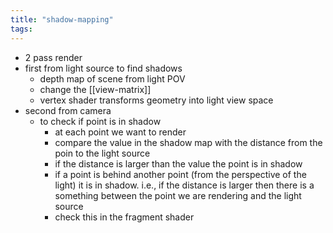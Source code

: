 ```yaml
---
title: "shadow-mapping"
tags: 
---
```


- 2 pass render
- first from light source to find shadows
	- depth map of scene from light POV
	- change the [[view-matrix]]
	- vertex shader transforms geometry into light view space
- second from camera
	- to check if point is in shadow
		- at each point we want to render 
		- compare the value in the shadow map with the distance from the poin to the light source
		- if the distance is larger than the value the point is in shadow
		- if a point is behind another point (from the perspective of the light) it is in shadow. i.e., if the distance is larger then there is a something between the point we are rendering and the light source
		- check this in the fragment shader
